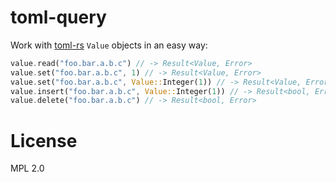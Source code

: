 # toml-query

Work with [toml-rs]() `Value` objects in an easy way:

```rust
value.read("foo.bar.a.b.c") // -> Result<Value, Error>
value.set("foo.bar.a.b.c", 1) // -> Result<Value, Error>
value.set("foo.bar.a.b.c", Value::Integer(1)) // -> Result<Value, Error>
value.insert("foo.bar.a.b.c", Value::Integer(1)) // -> Result<bool, Error>
value.delete("foo.bar.a.b.c") // -> Result<bool, Error>
```

# License

MPL 2.0
